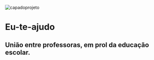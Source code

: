 ![capadoprojeto](https://user-images.githubusercontent.com/100800836/180287564-b8a347df-1aea-4458-ab2f-a527d4828e0e.jpg)


# Eu-te-ajudo

## União entre professoras, em prol da educação escolar.
